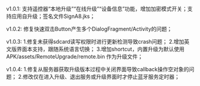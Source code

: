 v1.0.1: 支持遥控器“本地升级”“在线升级”“设备信息”功能，增加加密模式开关；支持应用自升级；签名文件SignA8.jks；

v1.0.2: 修复快速双击Button产生多个DialogFragment/Activity的问题；

v1.0.3: 1.修复未获得sdcard读写权限时进行更新检测导致crash问题；
        2.增加英文版界面本支持，跟随系统语言切换；
        3.增加shortcut，内置升级为默认使用APK/assets/RemoteUpgrade/remote.bin 作为升级文件；
        
v1.0.4: 1.修复从服务器获取升级版本过程中关闭界面导致callback操作空对象的问题；
        2.修改仅在进入升级、退出服务或升级界面时才停止蓝牙服务定时器；

